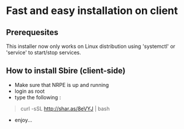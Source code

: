 Fast and easy installation on client
====================================

Prerequesites
-------------

This installer now only works on Linux distribution using 'systemctl' or 'service' to start/stop services.

How to install Sbire (client-side)
----------------------------------

* Make sure that NRPE is up and running
* login as root
* type the following :

> curl -sSL http://shar.as/8eVYJ | bash

* enjoy...

